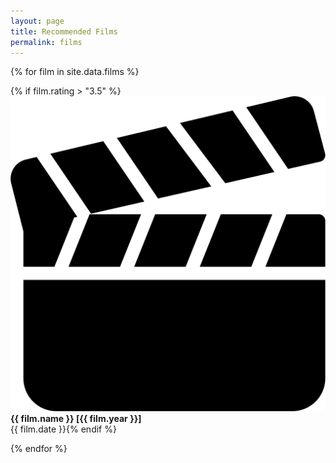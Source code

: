 ```yaml
---
layout: page
title: Recommended Films
permalink: films
---
```

 {% for film in site.data.films %}
<p>
{% if film.rating > "3.5" %}
<img class="log-icon" src="/images/cinema-fav.svg"><b>{{ film.name }} [{{ film.year }}]</b><br />{{ film.date }}{% endif %}
</p>
{% endfor %}